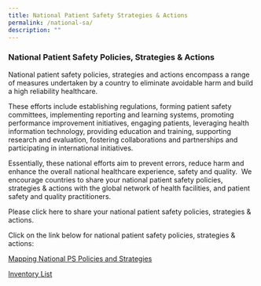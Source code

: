 ```yaml
---
title: National Patient Safety Strategies & Actions
permalink: /national-sa/
description: ""
---
```

### **National Patient Safety Policies, Strategies & Actions**

National patient safety policies, strategies and actions encompass a range of measures undertaken by a country to eliminate avoidable harm and build a high reliability healthcare. 

These efforts include establishing regulations, forming patient safety committees, implementing reporting and learning systems, promoting performance improvement initiatives, engaging patients, leveraging health information technology, providing education and training, supporting research and evaluation, fostering collaborations and partnerships and participating in international initiatives. 

Essentially, these national efforts aim to prevent errors, reduce harm and enhance the overall national healthcare experience, safety and quality.  We encourage countries to share your national patient safety policies, strategies & actions with the global network of health facilities, and patient safety and quality practitioners.

Please click here to share your national patient safety policies, strategies & actions.

Click on the link below for national patient safety policies, strategies & actions:

[Mapping National PS Policies and Strategies](/files/mapping%20national%20ps%20policies%20and%20strategies.pdf)

[Inventory List](/files/inventory%20list%20national%20policies%20and%20strategies%20for%20patient%20safety.pdf)